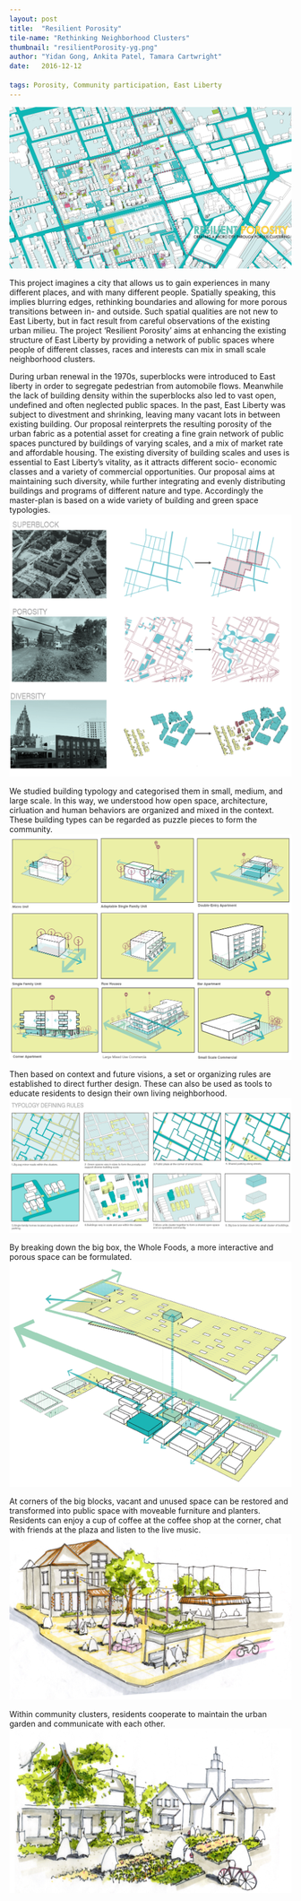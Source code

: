 ```yaml
---
layout: post
title:  "Resilient Porosity"
tile-name: "Rethinking Neighborhood Clusters"
thumbnail: "resilientPorosity-yg.png"
author: "Yidan Gong, Ankita Patel, Tamara Cartwright"
date:   2016-12-12

tags: Porosity, Community participation, East Liberty
---
```


![Hero Image](/img/resilientPorosity-yg/hero.png)

This project imagines a city that allows us to gain experiences in many different places, and with many different people. Spatially speaking, this implies blurring edges, rethinking boundaries and allowing for more porous transitions between in- and outside. Such spatial qualities are not new to East Liberty, but in fact result from careful observations of the existing urban milieu. The project ‘Resilient Porosity’ aims at enhancing the existing structure of East Liberty by providing a network of public spaces where people of different classes, races and interests can mix in small scale neighborhood clusters.

During urban renewal in the 1970s, superblocks were introduced
to East liberty in order to segregate pedestrian from
automobile flows. Meanwhile the lack of building density
within the superblocks also led to vast open, undefined and
often neglected public spaces.
In the past, East Liberty was subject to divestment and
shrinking, leaving many vacant lots in between existing
building. Our proposal reinterprets the resulting porosity
of the urban fabric as a potential asset for creating a fine
grain network of public spaces punctured by buildings of
varying scales, and a mix of market rate and affordable
housing.
The existing diversity of building scales and uses is essential
to East Liberty’s vitality, as it attracts different socio-
economic classes and a variety of commercial opportunities.
Our proposal aims at maintaining such diversity,
while further integrating and evenly distributing buildings
and programs of different nature and type. Accordingly
the master-plan is based on a wide variety of building and
green space typologies.
![2 Word Image Description](/img/resilientPorosity-yg/context.png)

We studied building typology and categorised them in small, medium, and large scale. In this way, we understood how open space, architecture, cirluation and human behaviors are organized and mixed in the context. These building types can be regarded as puzzle pieces to form the community.
![2 Word Image Description](/img/resilientPorosity-yg/buildingTypology.png)

Then based on context and future visions, a set or organizing rules are established to direct further design. These can also be used as tools to educate residents to design their own living neighborhood. 
![2 Word Image Description](/img/resilientPorosity-yg/rules.png)

By breaking down the big box, the Whole Foods, a more interactive and porous space can be formulated.
![2 Word Image Description](/img/resilientPorosity-yg/rethinkingBox.png)

At corners of the big blocks, vacant and unused space can be restored and transformed into public space with moveable furniture and planters. Residents can enjoy a cup of coffee at the coffee shop at the corner, chat with friends at the plaza and listen to the live music.
![2 Word Image Description](/img/resilientPorosity-yg/openSpace.png)

Within community clusters, residents cooperate to maintain the urban garden and communicate with each other.
![2 Word Image Description](/img/resilientPorosity-yg/openSpace2.png)